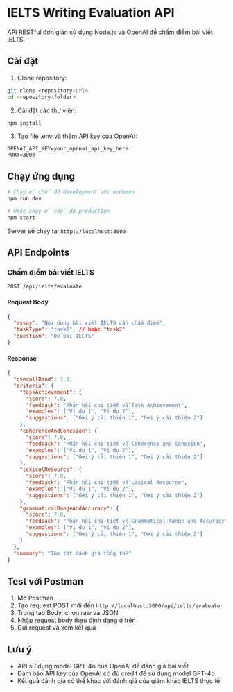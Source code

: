 # IELTS Writing Evaluation API

API RESTful đơn giản sử dụng Node.js và OpenAI để chấm điểm bài viết IELTS.

## Cài đặt

1. Clone repository:

```bash
git clone <repository-url>
cd <repository-folder>
```

2. Cài đặt các thư viện:

```bash
npm install
```

3. Tạo file .env và thêm API key của OpenAI:

```
OPENAI_API_KEY=your_openai_api_key_here
PORT=3000
```

## Chạy ứng dụng

```bash
# Chạy ở chế độ development với nodemon
npm run dev

# Hoặc chạy ở chế độ production
npm start
```

Server sẽ chạy tại `http://localhost:3000`

## API Endpoints

### Chấm điểm bài viết IELTS

```
POST /api/ielts/evaluate
```

#### Request Body

```json
{
  "essay": "Nội dung bài viết IELTS cần chấm điểm",
  "taskType": "task1", // hoặc "task2"
  "question": "Đề bài IELTS"
}
```

#### Response

```json
{
  "overallBand": 7.0,
  "criteria": {
    "taskAchievement": {
      "score": 7.0,
      "feedback": "Phản hồi chi tiết về Task Achievement",
      "examples": ["Ví dụ 1", "Ví dụ 2"],
      "suggestions": ["Gợi ý cải thiện 1", "Gợi ý cải thiện 2"]
    },
    "coherenceAndCohesion": {
      "score": 7.0,
      "feedback": "Phản hồi chi tiết về Coherence and Cohesion",
      "examples": ["Ví dụ 1", "Ví dụ 2"],
      "suggestions": ["Gợi ý cải thiện 1", "Gợi ý cải thiện 2"]
    },
    "lexicalResource": {
      "score": 7.0,
      "feedback": "Phản hồi chi tiết về Lexical Resource",
      "examples": ["Ví dụ 1", "Ví dụ 2"],
      "suggestions": ["Gợi ý cải thiện 1", "Gợi ý cải thiện 2"]
    },
    "grammaticalRangeAndAccuracy": {
      "score": 7.0,
      "feedback": "Phản hồi chi tiết về Grammatical Range and Accuracy",
      "examples": ["Ví dụ 1", "Ví dụ 2"],
      "suggestions": ["Gợi ý cải thiện 1", "Gợi ý cải thiện 2"]
    }
  },
  "summary": "Tóm tắt đánh giá tổng thể"
}
```

## Test với Postman

1. Mở Postman
2. Tạo request POST mới đến `http://localhost:3000/api/ielts/evaluate`
3. Trong tab Body, chọn raw và JSON
4. Nhập request body theo định dạng ở trên
5. Gửi request và xem kết quả

## Lưu ý

- API sử dụng model GPT-4o của OpenAI để đánh giá bài viết
- Đảm bảo API key của OpenAI có đủ credit để sử dụng model GPT-4o
- Kết quả đánh giá có thể khác với đánh giá của giám khảo IELTS thực tế